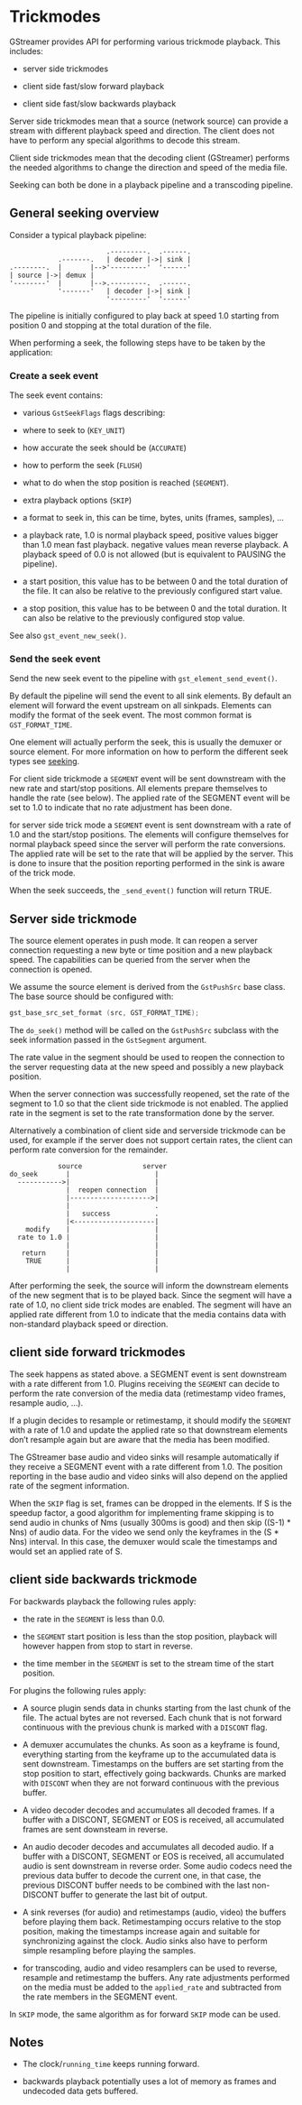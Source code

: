 # Trickmodes

GStreamer provides API for performing various trickmode playback. This
includes:

  - server side trickmodes

  - client side fast/slow forward playback

  - client side fast/slow backwards playback

Server side trickmodes mean that a source (network source) can provide a
stream with different playback speed and direction. The client does not
have to perform any special algorithms to decode this stream.

Client side trickmodes mean that the decoding client (GStreamer)
performs the needed algorithms to change the direction and speed of the
media file.

Seeking can both be done in a playback pipeline and a transcoding
pipeline.

## General seeking overview

Consider a typical playback pipeline:

```
                        .---------.  .------.
            .-------.   | decoder |->| sink |
.--------.  |       |-->'---------'  '------'
| source |->| demux |
'--------'  |       |-->.---------.  .------.
            '-------'   | decoder |->| sink |
                        '---------'  '------'
```

The pipeline is initially configured to play back at speed 1.0 starting
from position 0 and stopping at the total duration of the file.

When performing a seek, the following steps have to be taken by the
application:

### Create a seek event

The seek event contains:

  - various `GstSeekFlags` flags describing:

  - where to seek to (`KEY_UNIT`)

  - how accurate the seek should be (`ACCURATE`)

  - how to perform the seek (`FLUSH`)

  - what to do when the stop position is reached (`SEGMENT`).

  - extra playback options (`SKIP`)

  - a format to seek in, this can be time, bytes, units (frames,
    samples), …

  - a playback rate, 1.0 is normal playback speed, positive values
    bigger than 1.0 mean fast playback. negative values mean reverse
    playback. A playback speed of 0.0 is not allowed (but is equivalent
    to PAUSING the pipeline).

  - a start position, this value has to be between 0 and the total
    duration of the file. It can also be relative to the previously
    configured start value.

  - a stop position, this value has to be between 0 and the total
    duration. It can also be relative to the previously configured stop
    value.

See also `gst_event_new_seek()`.

### Send the seek event

Send the new seek event to the pipeline with
`gst_element_send_event()`.

By default the pipeline will send the event to all sink elements. By
default an element will forward the event upstream on all sinkpads.
Elements can modify the format of the seek event. The most common format
is `GST_FORMAT_TIME`.

One element will actually perform the seek, this is usually the demuxer
or source element. For more information on how to perform the different
seek types see [seeking](design/seeking.md).

For client side trickmode a `SEGMENT` event will be sent downstream with
the new rate and start/stop positions. All elements prepare themselves
to handle the rate (see below). The applied rate of the SEGMENT event
will be set to 1.0 to indicate that no rate adjustment has been done.

for server side trick mode a `SEGMENT` event is sent downstream with a
rate of 1.0 and the start/stop positions. The elements will configure
themselves for normal playback speed since the server will perform the
rate conversions. The applied rate will be set to the rate that will be
applied by the server. This is done to insure that the position
reporting performed in the sink is aware of the trick mode.

When the seek succeeds, the `_send_event()` function will return TRUE.

## Server side trickmode

The source element operates in push mode. It can reopen a server
connection requesting a new byte or time position and a new playback
speed. The capabilities can be queried from the server when the
connection is opened.

We assume the source element is derived from the `GstPushSrc` base class.
The base source should be configured with:

```c
gst_base_src_set_format (src, GST_FORMAT_TIME);
```

The `do_seek()` method will be called on the `GstPushSrc` subclass with the
seek information passed in the `GstSegment` argument.

The rate value in the segment should be used to reopen the connection to
the server requesting data at the new speed and possibly a new playback
position.

When the server connection was successfully reopened, set the rate of
the segment to 1.0 so that the client side trickmode is not enabled. The
applied rate in the segment is set to the rate transformation done by
the server.

Alternatively a combination of client side and serverside trickmode can
be used, for example if the server does not support certain rates, the
client can perform rate conversion for the remainder.

```
            source               server
do_seek       |                     |
  ----------->|                     |
              |  reopen connection  |
              |-------------------->|
              |                     .
              |   success           .
              |<--------------------|
    modify    |                     |
  rate to 1.0 |                     |
              |                     |
   return     |                     |
    TRUE      |                     |
              |                     |
```

After performing the seek, the source will inform the downstream
elements of the new segment that is to be played back. Since the segment
will have a rate of 1.0, no client side trick modes are enabled. The
segment will have an applied rate different from 1.0 to indicate that
the media contains data with non-standard playback speed or direction.

## client side forward trickmodes

The seek happens as stated above. a SEGMENT event is sent downstream
with a rate different from 1.0. Plugins receiving the `SEGMENT` can decide
to perform the rate conversion of the media data (retimestamp video
frames, resample audio, …).

If a plugin decides to resample or retimestamp, it should modify the
`SEGMENT` with a rate of 1.0 and update the applied rate so that
downstream elements don’t resample again but are aware that the media
has been modified.

The GStreamer base audio and video sinks will resample automatically if
they receive a SEGMENT event with a rate different from 1.0. The
position reporting in the base audio and video sinks will also depend on
the applied rate of the segment information.

When the `SKIP` flag is set, frames can be dropped in the elements. If S
is the speedup factor, a good algorithm for implementing frame skipping
is to send audio in chunks of Nms (usually 300ms is good) and then skip
((S-1) \* Nns) of audio data. For the video we send only the keyframes
in the (S \* Nns) interval. In this case, the demuxer would scale the
timestamps and would set an applied rate of S.

## client side backwards trickmode

For backwards playback the following rules apply:

  - the rate in the `SEGMENT` is less than 0.0.

  - the `SEGMENT` start position is less than the stop position, playback
    will however happen from stop to start in reverse.

  - the time member in the `SEGMENT` is set to the stream time of the
    start position.

For plugins the following rules apply:

  - A source plugin sends data in chunks starting from the last chunk of
    the file. The actual bytes are not reversed. Each chunk that is not
    forward continuous with the previous chunk is marked with a `DISCONT`
    flag.

  - A demuxer accumulates the chunks. As soon as a keyframe is found,
    everything starting from the keyframe up to the accumulated data is
    sent downstream. Timestamps on the buffers are set starting from the
    stop position to start, effectively going backwards. Chunks are
    marked with `DISCONT` when they are not forward continuous with the
    previous buffer.

  - A video decoder decodes and accumulates all decoded frames. If a
    buffer with a DISCONT, SEGMENT or EOS is received, all accumulated
    frames are sent downsteam in reverse.

  - An audio decoder decodes and accumulates all decoded audio. If a
    buffer with a DISCONT, SEGMENT or EOS is received, all accumulated
    audio is sent downstream in reverse order. Some audio codecs need
    the previous data buffer to decode the current one, in that case,
    the previous DISCONT buffer needs to be combined with the last
    non-DISCONT buffer to generate the last bit of output.

  - A sink reverses (for audio) and retimestamps (audio, video) the
    buffers before playing them back. Retimestamping occurs relative to
    the stop position, making the timestamps increase again and suitable
    for synchronizing against the clock. Audio sinks also have to
    perform simple resampling before playing the samples.

  - for transcoding, audio and video resamplers can be used to reverse,
    resample and retimestamp the buffers. Any rate adjustments performed
    on the media must be added to the `applied_rate` and subtracted from
    the rate members in the SEGMENT
        event.

In `SKIP` mode, the same algorithm as for forward `SKIP` mode can be used.

## Notes

  - The clock/`running_time` keeps running forward.

  - backwards playback potentially uses a lot of memory as frames and
    undecoded data gets buffered.
